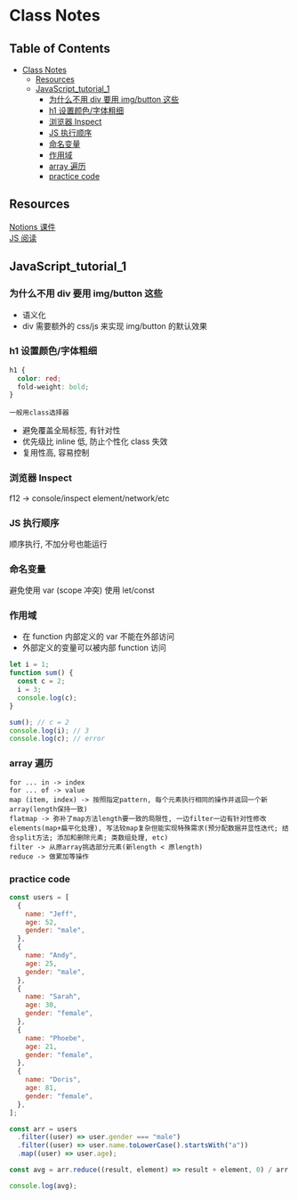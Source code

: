 # Class Notes

## Table of Contents

- [Class Notes](#class-notes)
  - [Resources](#resources)
  - [JavaScript_tutorial_1](javascript_tutorial_1)
    - [为什么不用 div 要用 img/button 这些](#为什么不用-div-要用-imgbutton-这些)
    - [h1 设置颜色/字体粗细](#h1-设置颜色字体粗细)
    - [浏览器 Inspect](#浏览器-inspect)
    - [JS 执行顺序](#js-执行顺序)
    - [命名变量](#命名变量)
    - [作用域](#作用域)
    - [array 遍历](#array-遍历)
    - [practice code](#practice-code)

## Resources

[Notions 课件](https://narrow-howler-e0c.notion.site/JS-1-c1af3fe7744943abb0e1f18fada82474)<br>
[JS 阅读](https://github.com/getify/You-Dont-Know-JS)<br>

## JavaScript_tutorial_1

### 为什么不用 div 要用 img/button 这些

- 语义化
- div 需要额外的 css/js 来实现 img/button 的默认效果

### h1 设置颜色/字体粗细

```css
h1 {
  color: red;
  fold-weight: bold;
}
```

`一般用class选择器`

- 避免覆盖全局标签, 有针对性
- 优先级比 inline 低, 防止个性化 class 失效
- 复用性高, 容易控制

### 浏览器 Inspect

f12 -> console/inspect element/network/etc

### JS 执行顺序

顺序执行, 不加分号也能运行

### 命名变量

避免使用 var (scope 冲突)
使用 let/const

### 作用域

- 在 function 内部定义的 var 不能在外部访问
- 外部定义的变量可以被内部 function 访问

```js
let i = 1;
function sum() {
  const c = 2;
  i = 3;
  console.log(c);
}

sum(); // c = 2
console.log(i); // 3
console.log(c); // error
```

### array 遍历

```shell
for ... in -> index
for ... of -> value
map (item, index) -> 按照指定pattern, 每个元素执行相同的操作并返回一个新array(length保持一致)
flatmap -> 弥补了map方法length要一致的局限性, 一边filter一边有针对性修改elements(map+扁平化处理), 写法较map复杂但能实现特殊需求(预分配数据并显性迭代; 结合split方法; 添加和删除元素; 类数组处理, etc)
filter -> 从原array挑选部分元素(新length < 原length)
reduce -> 做累加等操作
```

### practice code

```js
const users = [
  {
    name: "Jeff",
    age: 52,
    gender: "male",
  },
  {
    name: "Andy",
    age: 25,
    gender: "male",
  },
  {
    name: "Sarah",
    age: 30,
    gender: "female",
  },
  {
    name: "Phoebe",
    age: 21,
    gender: "female",
  },
  {
    name: "Doris",
    age: 81,
    gender: "female",
  },
];

const arr = users
  .filter((user) => user.gender === "male")
  .filter((user) => user.name.toLowerCase().startsWith("a"))
  .map((user) => user.age);

const avg = arr.reduce((result, element) => result + element, 0) / arr.length;

console.log(avg);
```
